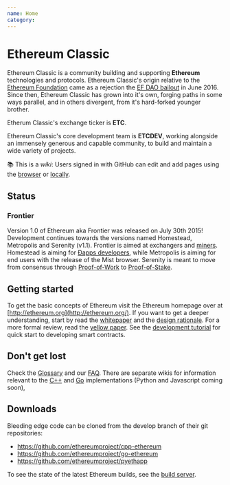 ```yaml
---
name: Home
category: 
---
```


# Ethereum Classic

Ethereum Classic is a community building and supporting __Ethereum__ technologies and protocols. Ethereum Classic's origin relative to the [Ethereum Foundation](https://www.ethereum.org/foundation) came as a rejection the [EF DAO bailout](http://fintechist.com/ethereum-classic-gains-support-wake-dao-bailout/) in June 2016. Since then, Ethereum Classic has grown into it's own, forging paths in some ways parallel, and in others divergent, from it's hard-forked younger brother.

Etherum Classic's exchange ticker is __ETC__.

Ethereum Classic's core development team is __ETCDEV__, working alongside an immensely generous and capable community, to build and maintain a wide variety of projects.

:books: This is a _wiki_: Users signed in with GitHub can edit and add pages using the [browser](https://help.github.com/articles/editing-wiki-pages-via-the-online-interface) or [locally](https://help.github.com/articles/adding-and-editing-wiki-pages-locally).

## Status 

### Frontier

Version 1.0 of Ethereum aka Frontier was released on July 30th 2015! Development continues towards the versions named Homestead, Metropolis and Serenity (v1.1). Frontier is aimed at exchangers and [miners](./Mining). Homestead is aiming for [Ðapps developers](./Ethereum-Development-Tutorial), while Metropolis is aiming for end users with the release of the Mist browser. Serenity is meant to move from consensus through [Proof-of-Work](./Ethash) to [Proof-of-Stake](https://blog.ethereum.org/2015/08/01/introducing-casper-friendly-ghost/).

## Getting started
To get the basic concepts of Ethereum visit the Ethereum homepage over at [http://ethereum.org](http://ethereum.org/). If you want to get a deeper understanding, start by read the [whitepaper](./White-Paper) and the [design rationale](./Design-Rationale). For a more formal review, read the [yellow paper](http://gavwood.com/Paper.pdf). See the [development tutorial](./Ethereum-Development-Tutorial) for quick start to developing smart contracts.

## Don't get lost
Check the [Glossary](./Glossary) and our [FAQ](./FAQ). There are separate wikis for information relevant to the [C++](https://github.com/ethereumproject/cpp-ethereum/wiki) and [Go](https://github.com/ethereumproject/go-ethereum/wiki) implementations (Python and Javascript coming soon),

## Downloads
Bleeding edge code can be cloned from the develop branch of their git repositories:

- https://github.com/ethereumproject/cpp-ethereum
- https://github.com/ethereumproject/go-ethereum
- https://github.com/ethereumproject/pyethapp

To see the state of the latest Ethereum builds, see the [build server](http://build.ethdev.com/console).
